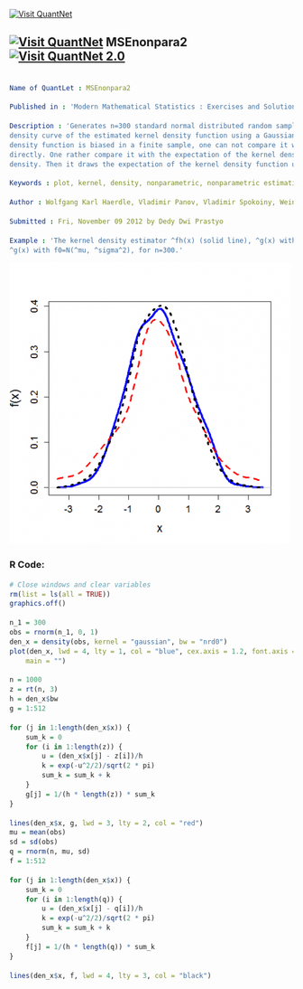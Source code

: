 
[<img src="https://github.com/QuantLet/Styleguide-and-FAQ/blob/master/pictures/banner.png" width="880" alt="Visit QuantNet">](http://quantlet.de/index.php?p=info)

## [<img src="https://github.com/QuantLet/Styleguide-and-Validation-procedure/blob/master/pictures/qloqo.png" alt="Visit QuantNet">](http://quantlet.de/) **MSEnonpara2** [<img src="https://github.com/QuantLet/Styleguide-and-Validation-procedure/blob/master/pictures/QN2.png" width="60" alt="Visit QuantNet 2.0">](http://quantlet.de/d3/ia)

```yaml

Name of QuantLet : MSEnonpara2

Published in : 'Modern Mathematical Statistics : Exercises and Solutions'

Description : 'Generates n=300 standard normal distributed random sample, and draws the kernel
density curve of the estimated kernel density function using a Gaussian kernel. Since the kernel
density function is biased in a finite sample, one can not compare it with the true density
directly. One rather compare it with the expectation of the kernel density function under the true
density. Then it draws the expectation of the kernel density function under the true density.'

Keywords : plot, kernel, density, nonparametric, nonparametric estimation

Author : Wolfgang Karl Haerdle, Vladimir Panov, Vladimir Spokoiny, Weining Wang

Submitted : Fri, November 09 2012 by Dedy Dwi Prastyo

Example : 'The kernel density estimator ^fh(x) (solid line), ^g(x) with f0=t(3) (dashed line), and
^g(x) with f0=N(^mu, ^sigma^2), for n=300.'

```

![Picture1](plot.png)


### R Code:
```r
# Close windows and clear variables
rm(list = ls(all = TRUE))
graphics.off()

n_1 = 300
obs = rnorm(n_1, 0, 1)
den_x = density(obs, kernel = "gaussian", bw = "nrd0")
plot(den_x, lwd = 4, lty = 1, col = "blue", cex.axis = 1.2, font.axis = 1, cex.lab = 1.5, las = 0, xlab = "x", ylab = "f(x)", 
    main = "")

n = 1000
z = rt(n, 3)
h = den_x$bw
g = 1:512

for (j in 1:length(den_x$x)) {
    sum_k = 0
    for (i in 1:length(z)) {
        u = (den_x$x[j] - z[i])/h
        k = exp(-u^2/2)/sqrt(2 * pi)
        sum_k = sum_k + k
    }
    g[j] = 1/(h * length(z)) * sum_k
}

lines(den_x$x, g, lwd = 3, lty = 2, col = "red")
mu = mean(obs)
sd = sd(obs)
q = rnorm(n, mu, sd)
f = 1:512

for (j in 1:length(den_x$x)) {
    sum_k = 0
    for (i in 1:length(q)) {
        u = (den_x$x[j] - q[i])/h
        k = exp(-u^2/2)/sqrt(2 * pi)
        sum_k = sum_k + k
    }
    f[j] = 1/(h * length(q)) * sum_k
}

lines(den_x$x, f, lwd = 4, lty = 3, col = "black")
 

```
